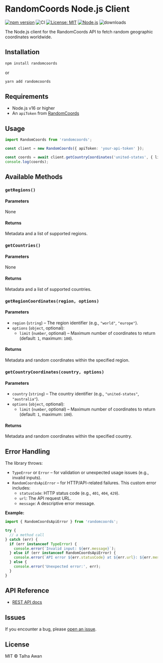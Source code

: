 # RandomCoords Node.js Client

[![npm version](https://img.shields.io/npm/v/randomcoords)](https://www.npmjs.com/package/randomcoords)
![CI](https://github.com/TalhaAwan/randomcoords-node/actions/workflows/ci.yml/badge.svg)
[![License: MIT](https://img.shields.io/badge/license-MIT-blue.svg)](LICENSE)
[![Node.js](https://img.shields.io/badge/node-%3E%3D16-blue)](https://nodejs.org/)
![downloads](https://img.shields.io/npm/dm/randomcoords)

The Node.js client for the RandomCoords API to fetch random geographic coordinates worldwide.

## Installation

```bash
npm install randomcoords
```

or

```bash
yarn add randomcoords
```

## Requirements

- Node.js v16 or higher
- An `apiToken` from [RandomCoords](https://www.randomcoords.com/docs/rest)

## Usage

```typescript
import RandomCoords from 'randomcoords';

const client = new RandomCoords({ apiToken: 'your-api-token' });

const coords = await client.getCountryCoordinates('united-states', { limit: 10 });
console.log(coords);
```

## Available Methods

### `getRegions()`

#### Parameters

None

#### Returns

Metadata and a list of supported regions.

### `getCountries()`

#### Parameters

None

#### Returns

Metadata and a list of supported countries.

### `getRegionCoordinates(region, options)`

#### Parameters

- `region` (`string`) – The region identifier (e.g., `"world"`, `"europe"`).
- `options` (`object`, optional):
  - `limit` (`number`, optional) – Maximum number of coordinates to return (default: `1`, maximum: `100`).

#### Returns

Metadata and random coordinates within the specified region.

### `getCountryCoordinates(country, options)`

#### Parameters

- `country` (`string`) – The country identifier (e.g., `"united-states"`, `"australia"`).
- `options` (`object`, optional):
  - `limit` (`number`, optional) – Maximum number of coordinates to return (default: `1`, maximum: `100`).

#### Returns

Metadata and random coordinates within the specified country.

## Error Handling

The library throws:

- `TypeError` or `Error` – for validation or unexpected usage issues (e.g., invalid inputs).
- `RandomCoordsApiError` – for HTTP/API-related failures. This custom error includes:
  - `statusCode`: HTTP status code (e.g., `401`, `404`, `429`).
  - `url`: The API request URL.
  - `message`: A descriptive error message.

**Example:**

```ts
import { RandomCoordsApiError } from 'randomcoords';

try {
  // a method call
} catch (err) {
  if (err instanceof TypeError) {
    console.error(`Invalid input: ${err.message}`);
  } else if (err instanceof RandomCoordsApiError) {
    console.error(`API error ${err.statusCode} at ${err.url}: ${err.message}`);
  } else {
    console.error('Unexpected error:', err);
  }
}
```

## API Reference

- [REST API docs](https://www.randomcoords.com/docs/rest)

## Issues

If you encounter a bug, please [open an issue](https://github.com/TalhaAwan/randomcoords-node/issues).

## License

MIT © Talha Awan
